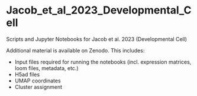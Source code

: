 # Jacob_et_al_2023_Developmental_Cell
Scripts and Jupyter Notebooks for Jacob et al. 2023 (Developmental Cell) 

Additional material is available on Zenodo.
This includes:
- Input files required for running the notebooks (incl. expression matrices, loom files, metadata, etc.)
- H5ad files
- UMAP coordinates
- Cluster assignment
